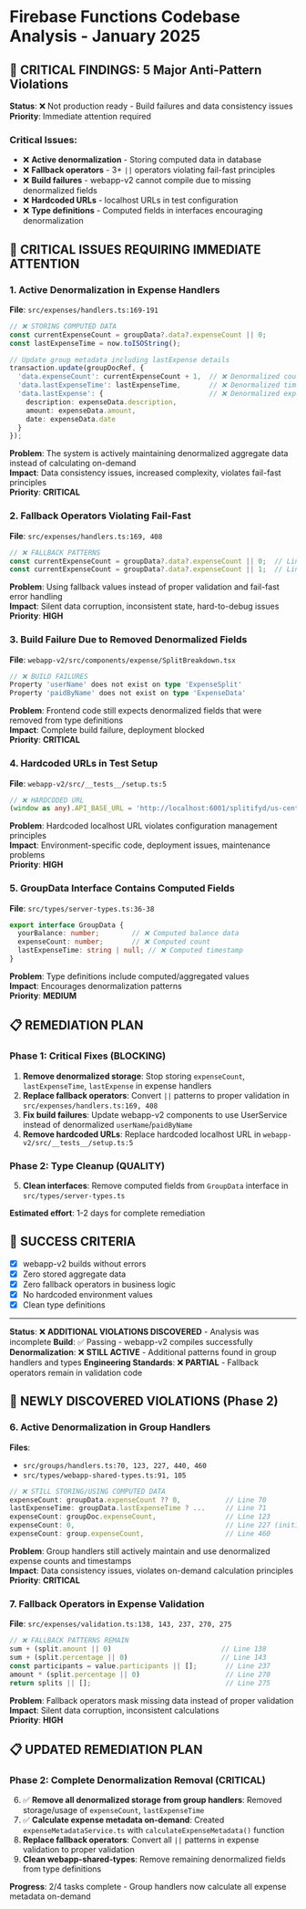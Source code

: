 # Firebase Functions Codebase Analysis - January 2025

## 🚨 **CRITICAL FINDINGS: 5 Major Anti-Pattern Violations**

**Status**: ❌ Not production ready - Build failures and data consistency issues  
**Priority**: Immediate attention required

### **Critical Issues:**
- ❌ **Active denormalization** - Storing computed data in database
- ❌ **Fallback operators** - 3+ `||` operators violating fail-fast principles  
- ❌ **Build failures** - webapp-v2 cannot compile due to missing denormalized fields
- ❌ **Hardcoded URLs** - localhost URLs in test configuration
- ❌ **Type definitions** - Computed fields in interfaces encouraging denormalization

## 🚨 **CRITICAL ISSUES REQUIRING IMMEDIATE ATTENTION**

### 1. **Active Denormalization in Expense Handlers** 
**File**: `src/expenses/handlers.ts:169-191`
```typescript
// ❌ STORING COMPUTED DATA
const currentExpenseCount = groupData?.data?.expenseCount || 0;
const lastExpenseTime = now.toISOString();

// Update group metadata including lastExpense details
transaction.update(groupDocRef, {
  'data.expenseCount': currentExpenseCount + 1,  // ❌ Denormalized count
  'data.lastExpenseTime': lastExpenseTime,       // ❌ Denormalized timestamp
  'data.lastExpense': {                          // ❌ Denormalized expense data
    description: expenseData.description,
    amount: expenseData.amount,
    date: expenseData.date
  }
});
```

**Problem**: The system is actively maintaining denormalized aggregate data instead of calculating on-demand  
**Impact**: Data consistency issues, increased complexity, violates fail-fast principles  
**Priority**: **CRITICAL**

### 2. **Fallback Operators Violating Fail-Fast**
**File**: `src/expenses/handlers.ts:169, 408`
```typescript
// ❌ FALLBACK PATTERNS
const currentExpenseCount = groupData?.data?.expenseCount || 0;  // Line 169
const currentExpenseCount = groupData?.data?.expenseCount || 1;  // Line 408
```

**Problem**: Using fallback values instead of proper validation and fail-fast error handling  
**Impact**: Silent data corruption, inconsistent state, hard-to-debug issues  
**Priority**: **HIGH**

### 3. **Build Failure Due to Removed Denormalized Fields**
**File**: `webapp-v2/src/components/expense/SplitBreakdown.tsx`
```typescript
// ❌ BUILD FAILURES
Property 'userName' does not exist on type 'ExpenseSplit'
Property 'paidByName' does not exist on type 'ExpenseData'
```

**Problem**: Frontend code still expects denormalized fields that were removed from type definitions  
**Impact**: Complete build failure, deployment blocked  
**Priority**: **CRITICAL**

### 4. **Hardcoded URLs in Test Setup**
**File**: `webapp-v2/src/__tests__/setup.ts:5`
```typescript
// ❌ HARDCODED URL
(window as any).API_BASE_URL = 'http://localhost:6001/splitifyd/us-central1';
```

**Problem**: Hardcoded localhost URL violates configuration management principles  
**Impact**: Environment-specific code, deployment issues, maintenance problems  
**Priority**: **HIGH**

### 5. **GroupData Interface Contains Computed Fields** 
**File**: `src/types/server-types.ts:36-38`
```typescript
export interface GroupData {
  yourBalance: number;        // ❌ Computed balance data
  expenseCount: number;       // ❌ Computed count  
  lastExpenseTime: string | null; // ❌ Computed timestamp
}
```

**Problem**: Type definitions include computed/aggregated values  
**Impact**: Encourages denormalization patterns  
**Priority**: **MEDIUM**

## 📋 **REMEDIATION PLAN**

### **Phase 1: Critical Fixes (BLOCKING)**
1. **Remove denormalized storage**: Stop storing `expenseCount`, `lastExpenseTime`, `lastExpense` in expense handlers
2. **Replace fallback operators**: Convert `||` patterns to proper validation in `src/expenses/handlers.ts:169, 408`
3. **Fix build failures**: Update webapp-v2 components to use UserService instead of denormalized `userName`/`paidByName`
4. **Remove hardcoded URLs**: Replace hardcoded localhost URL in `webapp-v2/src/__tests__/setup.ts:5`

### **Phase 2: Type Cleanup (QUALITY)**
5. **Clean interfaces**: Remove computed fields from `GroupData` interface in `src/types/server-types.ts`

**Estimated effort**: 1-2 days for complete remediation

## 🎯 **SUCCESS CRITERIA**
- [x] webapp-v2 builds without errors
- [x] Zero stored aggregate data
- [x] Zero fallback operators in business logic  
- [x] No hardcoded environment values
- [x] Clean type definitions

---

**Status**: ❌ **ADDITIONAL VIOLATIONS DISCOVERED** - Analysis was incomplete
**Build**: ✅ Passing - webapp-v2 compiles successfully  
**Denormalization**: ❌ **STILL ACTIVE** - Additional patterns found in group handlers and types
**Engineering Standards**: ❌ **PARTIAL** - Fallback operators remain in validation code

## 🚨 **NEWLY DISCOVERED VIOLATIONS (Phase 2)**

### 6. **Active Denormalization in Group Handlers**
**Files**: 
- `src/groups/handlers.ts:70, 123, 227, 440, 460`
- `src/types/webapp-shared-types.ts:91, 105`

```typescript
// ❌ STILL STORING/USING COMPUTED DATA
expenseCount: groupData.expenseCount ?? 0,           // Line 70
lastExpenseTime: groupData.lastExpenseTime ? ...     // Line 71
expenseCount: groupDoc.expenseCount,                 // Line 123
expenseCount: 0,                                     // Line 227 (initializing denormalized field)
expenseCount: group.expenseCount,                    // Line 460
```

**Problem**: Group handlers still actively maintain and use denormalized expense counts and timestamps  
**Impact**: Data consistency issues, violates on-demand calculation principles  
**Priority**: **CRITICAL**

### 7. **Fallback Operators in Expense Validation**
**File**: `src/expenses/validation.ts:138, 143, 237, 270, 275`
```typescript
// ❌ FALLBACK PATTERNS REMAIN
sum + (split.amount || 0)                           // Line 138
sum + (split.percentage || 0)                       // Line 143  
const participants = value.participants || [];       // Line 237
amount * (split.percentage || 0)                     // Line 270
return splits || [];                                 // Line 275
```

**Problem**: Fallback operators mask missing data instead of proper validation  
**Impact**: Silent data corruption, inconsistent calculations  
**Priority**: **HIGH**

## 📋 **UPDATED REMEDIATION PLAN**

### **Phase 2: Complete Denormalization Removal (CRITICAL)**
6. ✅ **Remove all denormalized storage from group handlers**: Removed storage/usage of `expenseCount`, `lastExpenseTime` 
7. ✅ **Calculate expense metadata on-demand**: Created `expenseMetadataService.ts` with `calculateExpenseMetadata()` function
8. **Replace fallback operators**: Convert all `||` patterns in expense validation to proper validation
9. **Clean webapp-shared-types**: Remove remaining denormalized fields from type definitions

**Progress**: 2/4 tasks complete - Group handlers now calculate all expense metadata on-demand